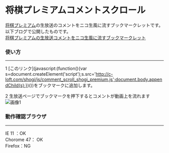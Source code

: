 将棋プレミアムコメントスクロール
======================
[将棋プレミアム](https://www.igoshogi.net/shogipremium/)の生放送のコメントをニコ生風に流すブックマークレットです。  
以下ブログで公開したものです。  
[将棋プレミアムの生放送コメントをニコ生風に流すブックマークレット](http://c-loft.com/blog/?p=2519)  

### 使い方 ###
------
1 [このリンク](javascript:(function(){var s=document.createElement('script');s.src='http://c-loft.com/shogi/js/comment_scroll_shogi_premium.js';document.body.appendChild(s);})())をブックマークに追加します。

2 生放送ページでブックマークを押下するとコメントが動画上を流れます
![画像1](http://c-loft.com/blog/wp-content/uploads/shogi_premium2-1024x590.png "このようにコメントが流れます")

### 動作確認ブラウザ ###
------
IE 11 ：OK  
Chorome 47： OK  
Firefox：NG 


